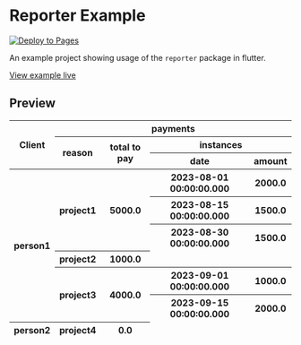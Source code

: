 
# Reporter Example

[![Deploy to Pages](https://github.com/Bdaya-Dev/reporter/actions/workflows/pages.yml/badge.svg)](https://github.com/Bdaya-Dev/reporter/actions/workflows/pages.yml)

An example project showing usage of the `reporter` package in flutter.

[View example live](https://bdaya-dev.github.io/reporter/)

## Preview

<div>
    <table>
        <thead>
            <tr>
                <th rowspan="3" colspan="1">Client</th>
                <th rowspan="1" colspan="4">payments</th>
            </tr>
            <tr>
                <th rowspan="2" colspan="1">reason</th>
                <th rowspan="2" colspan="1">total to pay</th>
                <th rowspan="1" colspan="2">instances</th>
            </tr>
            <tr>
                <th rowspan="1" colspan="1">date</th>
                <th rowspan="1" colspan="1">amount</th>
            </tr>
        </thead>
        <thead>
            <tr>
                <th rowspan="6" colspan="1">person1</th>
                <th rowspan="3" colspan="1">project1</th>
                <th rowspan="3" colspan="1">5000.0</th>
                <th rowspan="1" colspan="1">2023-08-01 00:00:00.000</th>
                <th rowspan="1" colspan="1">2000.0</th>
            </tr>
            <tr>
                <th rowspan="1" colspan="1">2023-08-15 00:00:00.000</th>
                <th rowspan="1" colspan="1">1500.0</th>
            </tr>
            <tr>
                <th rowspan="1" colspan="1">2023-08-30 00:00:00.000</th>
                <th rowspan="1" colspan="1">1500.0</th>
            </tr>
            <tr>
                <th rowspan="1" colspan="1">project2</th>
                <th rowspan="1" colspan="1">1000.0</th>
            </tr>
            <tr>
                <th rowspan="2" colspan="1">project3</th>
                <th rowspan="2" colspan="1">4000.0</th>
                <th rowspan="1" colspan="1">2023-09-01 00:00:00.000</th>
                <th rowspan="1" colspan="1">1000.0</th>
            </tr>
            <tr>
                <th rowspan="1" colspan="1">2023-09-15 00:00:00.000</th>
                <th rowspan="1" colspan="1">2000.0</th>
            </tr>
            <tr>
                <th rowspan="1" colspan="1">person2</th>
                <th rowspan="1" colspan="1">project4</th>
                <th rowspan="1" colspan="1">0.0</th>
            </tr>
        </thead>
    </table>
</div>